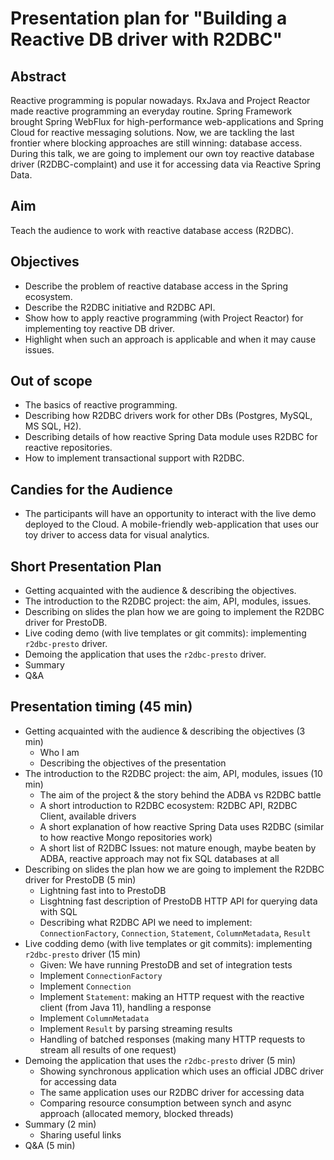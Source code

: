 
# Presentation plan for "Building a Reactive DB driver with R2DBC"

## Abstract
Reactive programming is popular nowadays.
RxJava and Project Reactor made reactive programming an everyday routine.
Spring Framework brought Spring WebFlux for high-performance web-applications and Spring Cloud for reactive messaging solutions.
Now, we are tackling the last frontier where blocking approaches are still winning: database access.
During this talk, we are going to implement our own toy reactive database driver (R2DBC-complaint) and use it for accessing data via Reactive Spring Data.

## Aim

Teach the audience to work with reactive database access (R2DBC).

## Objectives

- Describe the problem of reactive database access in the Spring ecosystem.
- Describe the R2DBC initiative and R2DBC API.
- Show how to apply reactive programming (with Project Reactor) for implementing toy reactive DB driver.
- Highlight when such an approach is applicable and when it may cause issues.

## Out of scope

- The basics of reactive programming.
- Describing how R2DBC drivers work for other DBs (Postgres, MySQL, MS SQL, H2).
- Describing details of how reactive Spring Data module uses R2DBC for reactive repositories.
- How to implement transactional support with R2DBC.

## Candies for the Audience

- The participants will have an opportunity to interact with the live demo deployed to the Cloud. A mobile-friendly web-application that uses our toy driver to access data for visual analytics. 

## Short Presentation Plan

- Getting acquainted with the audience & describing the objectives.
- The introduction to the R2DBC project: the aim, API, modules, issues.
- Describing on slides the plan how we are going to implement the R2DBC driver for PrestoDB.
- Live coding demo (with live templates or git commits): implementing `r2dbc-presto` driver.
- Demoing the application that uses the `r2dbc-presto` driver.
- Summary
- Q&A

## Presentation timing (45 min)

- Getting acquainted with the audience & describing the objectives (3 min)
  - Who I am
  - Describing the objectives of the presentation
- The introduction to the R2DBC project: the aim, API, modules, issues (10 min)
  - The aim of the project & the story behind the ADBA vs R2DBC battle
  - A short introduction to R2DBC ecosystem: R2DBC API, R2DBC Client, available drivers
  - A short explanation of how reactive Spring Data uses R2DBC (similar to how reactive Mongo repositories work)
  - A short list of R2DBC Issues: not mature enough, maybe beaten by ADBA, reactive approach may not fix SQL databases at all
- Describing on slides the plan how we are going to implement the R2DBC driver for PrestoDB (5 min)
  - Lightning fast into to PrestoDB
  - Lisghtning fast description of PrestoDB HTTP API for querying data with SQL
  - Describing what R2DBC API we need to implement: `ConnectionFactory`, `Connection`, `Statement`, `ColumnMetadata`, `Result`
- Live codding demo (with live templates or git commits): implementing `r2dbc-presto` driver (15 min)
  - Given: We have running PrestoDB and set of integration tests
  - Implement `ConnectionFactory`
  - Implement `Connection`
  - Implement `Statement`: making an HTTP request with the reactive client (from Java 11), handling a response
  - Implement `ColumnMetadata`
  - Implement `Result` by parsing streaming results
  - Handling of batched responses (making many HTTP requests to stream all results of one request)
- Demoing the application that uses the `r2dbc-presto` driver (5 min)
  - Showing synchronous application which uses an official JDBC driver for accessing data
  - The same application uses our R2DBC driver for accessing data
  - Comparing resource consumption between synch and async approach (allocated memory, blocked threads)
- Summary (2 min)
  - Sharing useful links
- Q&A (5 min)

